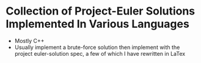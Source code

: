 # Collection of Project-Euler Solutions Implemented In Various Languages
- Mostly C++
- Usually implement a brute-force solution then implement with the project euler-solution spec, a few 
of which I have rewritten in LaTex

